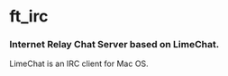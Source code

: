 # ft_irc

### Internet Relay Chat Server based on LimeChat.

LimeChat is an IRC client for Mac OS.

